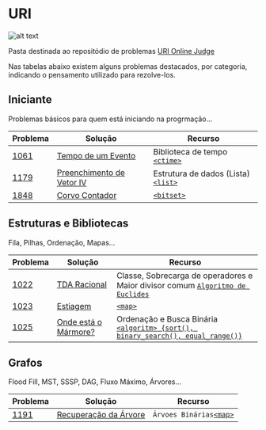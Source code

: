 ﻿# URI
![alt text][logo]

Pasta destinada ao repositódio de problemas [URI Online Judge](https://www.urionlinejudge.com.br)

[logo]: https://resources.urionlinejudge.com.br/judge/img/5.0/logo-big.png

Nas tabelas abaixo existem alguns problemas destacados, por categoria, indicando o pensamento utilizado para rezolve-los.

## Iniciante

Problemas básicos para quem está iniciando na progrmação...

Problema|Solução|Recurso
---|---|---
[1061]|[Tempo de um Evento][1061S]|Biblioteca de tempo [`<ctime>`][<ctime>]
[1179]|[Preenchimento de Vetor IV][1179S]|Estrutura de dados (Lista) [`<list>`][containers]
[1848]|[Corvo Contador][1848S]|[`<bitset>`][<bitset>]

[1061]: https://www.urionlinejudge.com.br/judge/pt/problems/view/1061
[1061S]: https://github.com/lucasacaetano/Maratona_Programacao/blob/master/URI/Iniciante/1061_Tempo_de_um_Evento.cpp
[1179]: https://www.urionlinejudge.com.br/judge/pt/problems/view/1179
[1179S]: https://github.com/lucasacaetano/Maratona_Programacao/blob/master/URI/Iniciante/1179_Preenchimento_de_Vetor_IV.cpp
[1848]: https://www.urionlinejudge.com.br/judge/pt/problems/view/1848
[1848S]: https://github.com/lucasacaetano/Maratona_Programacao/blob/master/URI/Iniciante/1848_Corvo_Contador.cpp

## Estruturas e Bibliotecas

Fila, Pilhas, Ordenação, Mapas...

Problema|Solução|Recurso
---|---|---
[1022]|[TDA Racional][1022S]|Classe, Sobrecarga de operadores e Maior divisor comum [`Algoritmo de Euclides`][gcd]
[1023]|[Estiagem][1023S]|[`<map>`][containers]
[1025]|[Onde está o Mármore?][1025S]|Ordenação e Busca Binária [`<algoritm> {sort(), binary_search(), equal_range()}`][<algorithm>]

[1022]: https://www.urionlinejudge.com.br/judge/pt/problems/view/1022
[1022S]: https://github.com/lucasacaetano/Maratona_Programacao/blob/master/URI/Estruturas/1022_TDA_Racional.cpp
[1023]: https://www.urionlinejudge.com.br/judge/pt/problems/view/1023
[1023S]: https://github.com/lucasacaetano/Maratona_Programacao/blob/master/URI/Estruturas/1023_Estiagem.cpp
[1025]: https://www.urionlinejudge.com.br/judge/pt/problems/view/1025
[1025S]: https://github.com/lucasacaetano/Maratona_Programacao/blob/master/URI/Estruturas/1025_Onde_Esta_o_Marmore.cpp

## Grafos

Flood Fill, MST, SSSP, DAG, Fluxo Máximo, Árvores...

Problema|Solução|Recurso
---|---|---
[1191]|[Recuperação da Árvore][1191S]|`Árvoes Binárias`[`<map>`][containers]

[1191]: https://www.urionlinejudge.com.br/judge/pt/problems/view/1191
[1191S]: https://github.com/lucasacaetano/Maratona_Programacao/blob/master/URI/Grafos/1191_Recuperacao_da_Arvore.cpp


[<algorithm>]: http://www.cplusplus.com/reference/algorithm/
[<ctime>]: http://www.cplusplus.com/reference/ctime/
[<bitset>]: http://www.cplusplus.com/reference/bitset/bitset/
[containers]: http://www.cplusplus.com/reference/stl/
[gcd]: https://en.wikipedia.org/wiki/Euclidean_algorithm#Procedure
